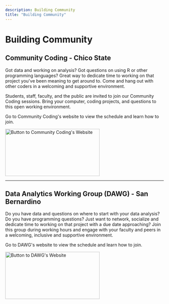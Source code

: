 ```yaml
---
description: Building Community 
title: "Building Community"
---
```


# Building Community 

## Community Coding - Chico State

Got data and working on analysis? Got questions on using R or other programming languages? Great way to dedicate time to working on that project you've been meaning to get around to. Come and hang out with other coders in a welcoming and supportive environment.

Students, staff, faculty, and the public are invited to join our Community Coding sessions. Bring your computer, coding projects, and questions to this open working environment. 

Go to Community Coding's website to view the schedule and learn how to join. 

<a href="https://www.csuchico.edu/datascience/community-coding.shtml"><img src="/img/cc_website.png" alt="Button to Community Coding's Website" width="300" height="150" class="center"/></a>


---

## Data Analytics Working Group (DAWG) - San Bernardino

Do you have data and questions on where to start with your data analysis? Do you have programming questions? Just want to network, socialize and dedicate time to working on that project with a due date approaching? Join this group during working hours and engage with your faculty and peers in a welcoming, inclusive and supportive environment.

Go to DAWG's website to view the schedule and learn how to join.

<a href="https://www.csusb.edu/data-analytics-working-group"><img src="/img/dawg_website.png" alt="Button to DAWG's Website" width="300" height="150" class="center"/></a>


